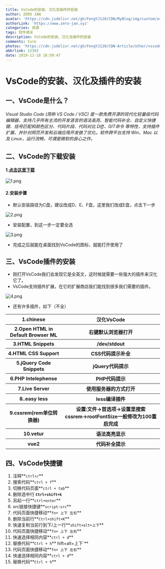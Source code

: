 ```yaml
---
title: VsCode的安装、汉化及插件的安装
author: ZERO JAN
avatar: 'https://cdn.jsdelivr.net/gh/FengYJ120/CDN/MyBlog/img/custom/avatar.jpg'
authorLink: 'https://www.zero-jan.xyz'
categories: 资源
tags: 软件相关
description: VsCode的安装、汉化及插件的安装
comments: ture
photos: 'https://cdn.jsdelivr.net/gh/FengYJ120/CDN-Article/other/vscode.jpeg'
abbrlink: 12393
date: 2019-11-18 18:59:47
---
```

# VsCode的安装、汉化及插件的安装

## 一、VsCode是什么？

###### Visual Studio Code (简称 VS Code / VSC) 是一款免费开源的现代化轻量级代码编辑器，支持几乎所有主流的开发语言的语法高亮、智能代码补全、自定义快捷键、括号匹配和颜色区分、代码片段、代码对比 Diff、GIT命令 等特性，支持插件扩展，并针对网页开发和云端应用开发做了优化。软件跨平台支持 Win、Mac 以及 Linux，运行流畅，可谓是微软的良心之作。

## 二、VsCode的下载安装

#### 1.[点击这里下载](https://code.visualstudio.com/)

![1.png](https://img-blog.csdnimg.cn/20191118185314143.png?x-oss-process=image/watermark,type_ZmFuZ3poZW5naGVpdGk,shadow_10,text_aHR0cHM6Ly9ibG9nLmNzZG4ubmV0L3FxXzQzNjM2MTk5,size_16,color_FFFFFF,t_70)

#### 2.安装步骤
- 默认安装路径为C盘，建议改成D、E、F盘，这里我们改成E盘，点击下一步

![2.png](https://img-blog.csdnimg.cn/20191118185406821.png?x-oss-process=image/watermark,type_ZmFuZ3poZW5naGVpdGk,shadow_10,text_aHR0cHM6Ly9ibG9nLmNzZG4ubmV0L3FxXzQzNjM2MTk5,size_16,color_FFFFFF,t_70)

- 安装配置，到这一步一定要全选

![3.png](https://img-blog.csdnimg.cn/20191118185439223.png?x-oss-process=image/watermark,type_ZmFuZ3poZW5naGVpdGk,shadow_10,text_aHR0cHM6Ly9ibG9nLmNzZG4ubmV0L3FxXzQzNjM2MTk5,size_16,color_FFFFFF,t_70)

- 完成之后就能在桌面找到VsCode的图标，就能打开使用了

## 三、VsCode插件的安装

- 刚打开VsCode我们会发现它是全英文，这时候就需要一些强大的插件来汉化它了。
- VsCode支持插件扩展，在它的扩展商店我们能找到很多我们需要的插件。

![4.png](https://img-blog.csdnimg.cn/20191118185457414.png?x-oss-process=image/watermark,type_ZmFuZ3poZW5naGVpdGk,shadow_10,text_aHR0cHM6Ly9ibG9nLmNzZG4ubmV0L3FxXzQzNjM2MTk5,size_16,color_FFFFFF,t_70)

- 还有许多插件，如下（不全）

 <table>
    <tr>
        <th>1.chinese</th>
        <th>汉化VsCode</th>
    </tr>
    <tr>
        <th>2.Open HTML in Default Browser ML</th>
        <th>右键默认浏览器打开</th>
    </tr>
    <tr>
        <th>3.HTML Snippets</th>
        <th>/dev/stdout</th>
    </tr>
    <tr>
        <th>4.HTML CSS Support</th>
        <th>CSS代码提示补全</th>
    </tr>
	<tr>
        <th>5.jQuery Code Snippets</th>
        <th>jQuery代码提示</th>
    </tr>
	<tr>
        <th>6.PHP Intelephense</th>
        <th>PHP代码提示</th>
    </tr>
	<tr>
        <th>7.Live Server</th>
        <th>使用服务器的方式打开</th>
    </tr>
	<tr>
        <th>8..easy less</th>
        <th>less编译插件</th>
    </tr>
	<tr>
        <th>9.cssrem(rem单位转换器)</th>
        <th>设置:文件→首选项→设置里搜索cssrem→rootFontSize一般修改为100重启完成</th>
    </tr>
	<tr>
        <th>10.vetur</th>
        <th>语法高亮显示</th>
    </tr>
	<tr>
		<th>vue2</th>
		<th>代码补全提示</th>
	</tr>
</table>

##  四、VsCode快捷键

1. 注释**`ctrl+/`**
2. 搜索代码**`ctrl + f`**
3. 切换代码页面**`ctrl + tab`**
4. 删除选中行 **`Ctrl+shift+k`**
5. 另起一行**`ctrl+enter`**
6. src链接快捷键**`script:src`**
7. 代码页面快捷移动**`fn+ 上下 左右`**
8. 删除当前行**`Ctrl+shift+K`**
9. 快速复制当前行到下/上一行**`shift+alt+上下`**
10. 代码页面快捷移动**`fn+ 上下 左右`**
11. 快速选择相同内容**`ctrl + d`**
12. 替换代码**`Ctrl + h`**
hift+alt+上下`**
10. 代码页面快捷移动**`fn+ 上下 左右`**
11. 快速选择相同内容**`ctrl + d`**
12. 替换代码**`Ctrl + h`**